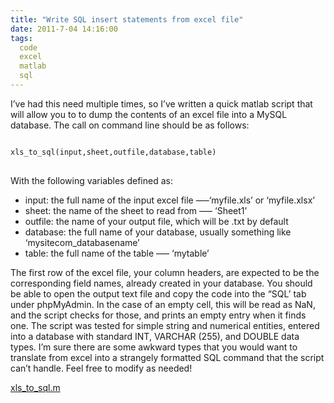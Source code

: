 ```yaml
---
title: "Write SQL insert statements from excel file"
date: 2011-7-04 14:16:00
tags:
  code
  excel
  matlab
  sql
---
```



I’ve had this need multiple times, so I’ve written a quick matlab script that will allow you to to dump the contents of an excel file into a MySQL database. The call on command line should be as follows:

<pre>
<code>
xls_to_sql(input,sheet,outfile,database,table)
</code>
</pre>

With the following variables defined as:

- input: the full name of the input excel file —–‘myfile.xls’ or ‘myfile.xlsx’
- sheet: the name of the sheet to read from —– ‘Sheet1’
- outfile: the name of your output file, which will be .txt by default
- database: the full name of your database, usually something like ‘mysitecom_databasename’
- table: the full name of the table —– ‘mytable’

The first row of the excel file, your column headers, are expected to be the corresponding field names, already created in your database. You should be able to open the output text file and copy the code into the “SQL’ tab under phpMyAdmin. In the case of an empty cell, this will be read as NaN, and the script checks for those, and prints an empty entry when it finds one. The script was tested for simple string and numerical entities, entered into a database with standard INT, VARCHAR (255), and DOUBLE data types. I’m sure there are some awkward types that you would want to translate from excel into a strangely formatted SQL command that the script can’t handle. Feel free to modify as needed!

[xls_to_sql.m](https://gist.github.com/vsoch/8247548#file-xls_to_sql-m)



